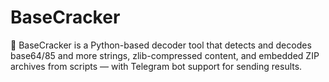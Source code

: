# BaseCracker
🔐 BaseCracker is a Python-based decoder tool that detects and decodes base64/85 and more strings, zlib-compressed content, and embedded ZIP archives from scripts — with Telegram bot support for sending results.
